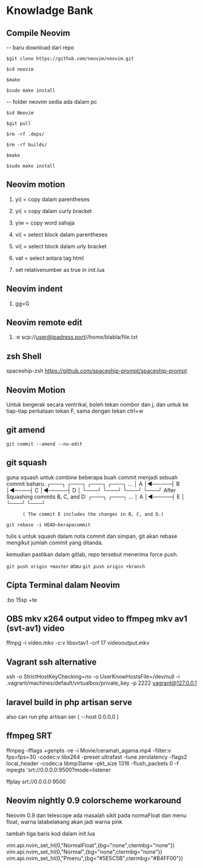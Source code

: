 # Knowladge Bank 

## Compile Neovim 

-- baru download dari repo

`$git clone https://github.com/neovim/neovim.git`

`$cd neovim`

`$make`

`$sudo make install`

-- folder neovim sedia ada dalam pc
 
`$cd Neovim`	

`$git pull`

`$rm -rf .deps/`

`$rm -rf builds/`

`$make`

`$sudo make install`



## Neovim motion 

1. yi( = copy dalam parentheses

2. yi{ = copy dalam curly bracket 

3. yiw = copy word sahaja

4. vi( = select block dalam parentheses

5. vi{ = select block dalam urly bracket 

6. vat = select antara tag html

8. set relativenumber as true in init.lua  
 

## Neovim indent 

1. gg=G 

## Neovim remote edit 

1. :e scp://user@ipadress.port//home/blabla/file.txt

## zsh Shell

spaceship-zsh
https://github.com/spaceship-prompt/spaceship-prompt

## Neovim Motion 

Untuk bergerak secara ventrikal, boleh tekan nombor dan j, dan 
untuk ke tiap-tiap perkataan tekan F, sama dengan tekan ctrl+w

## git amend 

`git commit --amend --no-edit`

## git squash 

guna squash untuk combine beberapa buah commit menjadi sebuah commit 
baharu.
          ┌───┐      ┌───┐     ┌───┐      ┌───┐
    ...   │ A │◄─────┤ B │◄────┤ C │◄─────┤ D │
          └───┘      └───┘     └───┘      └───┘
 After Squashing commits B, C, and D:
          ┌───┐      ┌───┐
    ...   │ A │◄─────┤ E │
          └───┘      └───┘

          ( The commit E includes the changes in B, C, and D.)

`git rebase -i HEAD~berapacommit`

tulis s untuk squash dalam nota commit dan simpan, 
git akan rebase mengikut jumlah commit yang ditanda. 

kemudian pastikan dalam gitlab, repo tersebut menerima force push. 

`git push origin +master` atau `git push origin +branch`

## Cipta Terminal dalam Neovim 

:bo 15sp +te

## OBS mkv x264 output video to ffmpeg mkv av1 (svt-av1) video

ffmpg -i video.mkv -c:v libsvtav1 -crf 17 videooutput.mkv

## Vagrant ssh alternative

ssh -o StrictHostKeyChecking=no -o UserKnowHostsFile=/dev/null -i
.vagrant/machines/default/virtualbox/private_key -p 2222 vagrant@127.0.0.1

## laravel build in php artisan serve 

also can run php artisan ser ( --host 0.0.0.0 )

## ffmpeg SRT 

ffmpeg -fflags +genpts -re -i Movie/ceramah_agama.mp4 -filter:v  fps=fps=30  -codec:v libx264 -preset ultrafast -tune 
zerolatency -flags2 local_header -codec:a libmp3lame -pkt_size 1316 -flush_packets 0 -f mpegts 'srt://0.0.0.0:9500?mode=listener

ffplay srt://0.0.0.0:9500

## Neovim nightly 0.9 colorscheme workaround

Neovim 0.9 dan telescope ada masalah sikit pada normaFloat dan menu float, warna latabelakang akan jadi warna pink

tambah tiga baris kod dalam init.lua

vim.api.nvim_set_hl(0,"NormalFloat",{bg="none",ctermbg="none"})
vim.api.nvim_set_hl(0,"Normal",{bg="none",ctermbg="none"})
vim.api.nvim_set_hl(0,"Pmenu",{bg="#5E5C5B",ctermbg="#B4FF00"})





